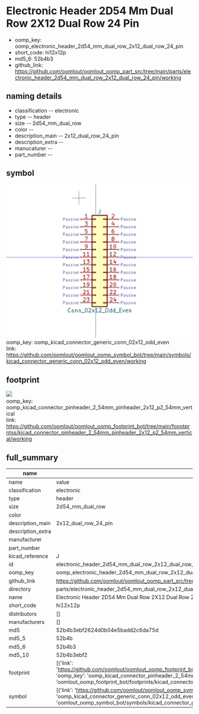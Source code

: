 # Electronic Header 2D54 Mm Dual Row 2X12 Dual Row 24 Pin

  
* oomp_key: oomp_electronic_header_2d54_mm_dual_row_2x12_dual_row_24_pin 
* short_code: hi12x12p
* md5_6: 52b4b3  
* github_link: https://github.com/oomlout/oomlout_oomp_part_src/tree/main/parts/electronic_header_2d54_mm_dual_row_2x12_dual_row_24_pin/working  
## naming details
* classification -- electronic
* type -- header
* size -- 2d54_mm_dual_row
* color -- 
* description_main -- 2x12_dual_row_24_pin
* description_extra -- 
* manucaturer -- 
* part_number -- 



## symbol

![](symbol/0/working/working_600.png)  
oomp_key: oomp_kicad_connector_generic_conn_02x12_odd_even  
link: https://github.com/oomlout/oomlout_oomp_symbol_bot/tree/main/symbols/kicad_connector_generic_conn_02x12_odd_even/working  

## footprint

![](footprint/0/working/working_600.png)  
oomp_key: oomp_kicad_connector_pinheader_2_54mm_pinheader_2x12_p2_54mm_vertical  
link: https://github.com/oomlout/oomlout_oomp_footprint_bot/tree/main/foootprntss/kicad_connector_pinheader_2_54mm_pinheader_2x12_p2_54mm_vertical/working  

## full_summary
| name | value | 
| --- | --- | 
| name | value | 
| classification | electronic | 
| type | header | 
| size | 2d54_mm_dual_row | 
| color |  | 
| description_main | 2x12_dual_row_24_pin | 
| description_extra |  | 
| manufacturer |  | 
| part_number |  | 
| kicad_reference | J | 
| id | electronic_header_2d54_mm_dual_row_2x12_dual_row_24_pin | 
| oomp_key | oomp_electronic_header_2d54_mm_dual_row_2x12_dual_row_24_pin | 
| github_link | https://github.com/oomlout/oomlout_oomp_part_src/tree/main/parts/electronic_header_2d54_mm_dual_row_2x12_dual_row_24_pin/working | 
| directory | parts/electronic_header_2d54_mm_dual_row_2x12_dual_row_24_pin | 
| name | Electronic Header 2D54 Mm Dual Row 2X12 Dual Row 24 Pin | 
| short_code | hi12x12p | 
| distributors | [] | 
| manufacturers | [] | 
| md5 | 52b4b3ebf2624d0b04e5badd2c6da75d | 
| md5_5 | 52b4b | 
| md5_6 | 52b4b3 | 
| md5_10 | 52b4b3ebf2 | 
| footprint | [{'link': 'https://github.com/oomlout/oomlout_oomp_footprint_bot/tree/main/foootprntss/kicad_connector_pinheader_2_54mm_pinheader_2x12_p2_54mm_vertical', 'oomp_key': 'oomp_kicad_connector_pinheader_2_54mm_pinheader_2x12_p2_54mm_vertical', 'directory': 'oomlout_oomp_footprint_bot/footprints/kicad_connector_pinheader_2_54mm_pinheader_2x12_p2_54mm_vertical//working/working.kicad_mod'}] | 
| symbol | [{'link': 'https://github.com/oomlout/oomlout_oomp_symbol_bot/tree/main/symbols/kicad_connector_generic_conn_02x12_odd_even', 'oomp_key': 'oomp_kicad_connector_generic_conn_02x12_odd_even', 'directory': 'oomlout_oomp_symbol_bot/symbols/kicad_connector_generic_conn_02x12_odd_even//working/working.kicad_sym'}] | 
